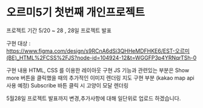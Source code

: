 <h1>오르미5기 첫번째 개인프로젝트</h1>

프로젝트 기간 5/20 ~ 28 , 28일 프로젝트 발표

구현 대상 : https://www.figma.com/design/s9RCnA6dSi3QHHeMDFHKE6/EST-오르미(BE)_HTML%2FCSS%2FJS?node-id=104924-12&t=WGGFP3p4YRNqrTSh-0

구현 내용
HTML, CSS 를 이용한 레이아웃 구현
JS 기능과 관련있는 부분은 Show more 버튼을 클릭했을 때의 추가적인 이미지 렌더링
지도 구현 부분 (kakao map api 사용 예정)
Subscribe 바튼 클릭 시 고양이 모달 렌더링

5월28일 프로젝트 발표까지 변경,추가사항에 대해 일단위로 업로드 하겠습니다.
